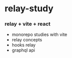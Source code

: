 # relay-study
### relay + vite + react
- monorepo studies with vite
- relay concepts
- hooks relay
- graphql api
